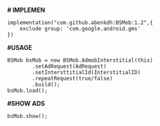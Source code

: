 <!DOCTYPE html>
<html>

<body class="stackedit">
  <div class="stackedit__html"><p><strong># IMPLEMEN</strong></p>
<pre><code>implementation("com.github.abenkdh:BSMob:1.2",{
    exclude group: 'com.google.android.gms'
})
</code></pre>
<p><strong>#USAGE</strong></p>
<pre><code>BSMob bsMob = new BSMob.AdmobInterstitial(this)  
        .setAdRequest(AdRequest)  
        .setIntersttitialId(InterstitialID)  
        .repeatRequest(true/false)  
        .build();  
bsMob.load();
</code></pre>
<p><strong>#SHOW ADS</strong></p>
<pre><code>bsMob.show();
</code></pre>
</div>
</body>

</html>
